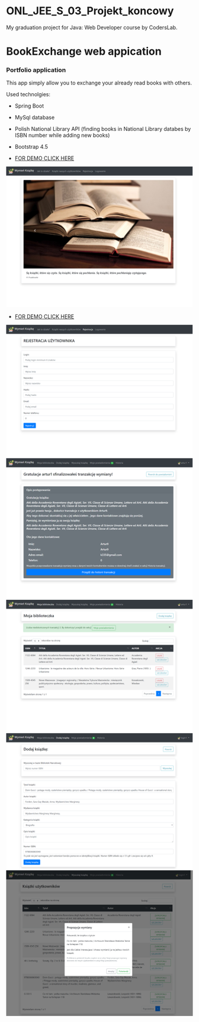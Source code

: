 # ONL_JEE_S_03_Projekt_koncowy
My graduation project for Java: Web Developer course by CodersLab.

# BookExchange web appication

### Portfolio application
This app simply allow you to exchange your already read books with others.

Used technolgies:

* Spring Boot
* MySql database
* Polish National Library API
(finding books in National Library databes by ISBN number while adding new books)
* Bootstrap 4.5

* [FOR DEMO CLICK HERE](https://bookexchangeapp.herokuapp.com/)

![alt text](https://github.com/Artie821/ONL_JEE_S_03_Projekt_koncowy/blob/master/src/main/webapp/images/screencapture-bookexchangeapp-herokuapp-2021-06-29-12_59_22.jpg)


* [FOR DEMO CLICK HERE](https://bookexchangeapp.herokuapp.com/)

![alt text](https://github.com/Artie821/ONL_JEE_S_03_Projekt_koncowy/blob/master/src/main/webapp/images/screencapture-bookexchangeapp-herokuapp-admin-register-2021-06-29-12_59_41.jpg)
![alt text](https://github.com/Artie821/ONL_JEE_S_03_Projekt_koncowy/blob/master/src/main/webapp/images/screencapture-bookexchangeapp-herokuapp-transaction-confirmation-16-9-2021-06-29-13_06_59.jpg)
![alt text](https://github.com/Artie821/ONL_JEE_S_03_Projekt_koncowy/blob/master/src/main/webapp/images/screencapture-bookexchangeapp-herokuapp-user-dashboard-2021-06-29-13_02_40.jpg)
![alt text](https://github.com/Artie821/ONL_JEE_S_03_Projekt_koncowy/blob/master/src/main/webapp/images/screencapture-bookexchangeapp-herokuapp-user-edit-2021-06-29-13_01_00.jpg)
![alt text](https://github.com/Artie821/ONL_JEE_S_03_Projekt_koncowy/blob/master/src/main/webapp/images/screencapture-bookexchangeapp-herokuapp-user-findbook-2021-06-29-13_01_25.jpg)
